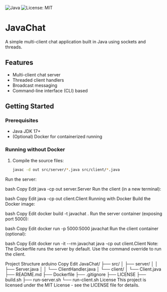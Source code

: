 ![Java](https://img.shields.io/badge/language-Java-blue.svg)
![License: MIT](https://img.shields.io/badge/License-MIT-yellow.svg)

# JavaChat

A simple multi-client chat application built in Java using sockets and threads.

## Features

- Multi-client chat server
- Threaded client handlers
- Broadcast messaging
- Command-line interface (CLI) based

## Getting Started

### Prerequisites

- Java JDK 17+
- (Optional) Docker for containerized running

### Running without Docker

1. Compile the source files:

   ```bash
   javac -d out src/server/*.java src/client/*.java
Run the server:

bash
Copy
Edit
java -cp out server.Server
Run the client (in a new terminal):

bash
Copy
Edit
java -cp out client.Client
Running with Docker
Build the Docker image:

bash
Copy
Edit
docker build -t javachat .
Run the server container (exposing port 5000):

bash
Copy
Edit
docker run -p 5000:5000 javachat
Run the client container (optional):

bash
Copy
Edit
docker run -it --rm javachat java -cp out client.Client
Note: The Dockerfile runs the server by default. Use the command override to run the client.

Project Structure
arduino
Copy
Edit
JavaChat/
├── src/
│   ├── server/
│   │   ├── Server.java
│   │   └── ClientHandler.java
│   └── client/
│       └── Client.java
├── README.md
├── Dockerfile
├── .gitignore
├── LICENSE
├── build.sh
├── run-server.sh
└── run-client.sh
License
This project is licensed under the MIT License - see the LICENSE file for details.
